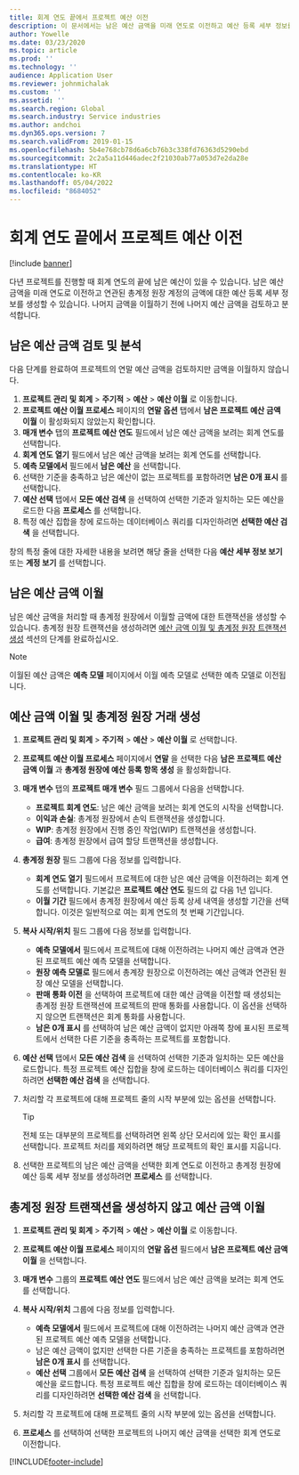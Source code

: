 ```yaml
---
title: 회계 연도 끝에서 프로젝트 예산 이전
description: 이 문서에서는 남은 예산 금액을 미래 연도로 이전하고 예산 등록 세부 정보를 만드는 방법에 대한 정보를 제공합니다.
author: Yowelle
ms.date: 03/23/2020
ms.topic: article
ms.prod: ''
ms.technology: ''
audience: Application User
ms.reviewer: johnmichalak
ms.custom: ''
ms.assetid: ''
ms.search.region: Global
ms.search.industry: Service industries
ms.author: andchoi
ms.dyn365.ops.version: 7
ms.search.validFrom: 2019-01-15
ms.openlocfilehash: 5b4e768cb78d6a6cb76b3c338fd76363d5290ebd
ms.sourcegitcommit: 2c2a5a11d446adec2f21030ab77a053d7e2da28e
ms.translationtype: HT
ms.contentlocale: ko-KR
ms.lasthandoff: 05/04/2022
ms.locfileid: "8684052"
---
```

# <a name="transfer-project-budgets-at-fiscal-year-end"></a>회계 연도 끝에서 프로젝트 예산 이전

[!include [banner](../includes/banner.md)]

다년 프로젝트를 진행할 때 회계 연도의 끝에 남은 예산이 있을 수 있습니다. 남은 예산 금액을 미래 연도로 이전하고 연관된 총계정 원장 계정의 금액에 대한 예산 등록 세부 정보를 생성할 수 있습니다. 나머지 금액을 이월하기 전에 나머지 예산 금액을 검토하고 분석합니다.

## <a name="review-and-analyze-remaining-budget-amounts"></a>남은 예산 금액 검토 및 분석

다음 단계를 완료하여 프로젝트의 연말 예산 금액을 검토하지만 금액을 이월하지 않습니다.

1. **프로젝트 관리 및 회계** > **주기적** > **예산** > **예산 이월** 로 이동합니다. 
2. **프로젝트 예산 이월 프로세스** 페이지의 **연말 옵션** 탭에서 **남은 프로젝트 예산 금액 이월** 이 활성화되지 않았는지 확인합니다.
3. **매개 변수** 탭의 **프로젝트 예산 연도** 필드에서 남은 예산 금액을 보려는 회계 연도를 선택합니다. 
4. **회계 연도 열기** 필드에서 남은 예산 금액을 보려는 회계 연도를 선택합니다. 
5. **예측 모델에서** 필드에서 **남은 예산** 을 선택합니다. 
6. 선택한 기준을 충족하고 남은 예산이 없는 프로젝트를 포함하려면 **남은 0개 표시** 를 선택합니다.  
7. **예산 선택** 탭에서 **모든 예산 검색** 을 선택하여 선택한 기준과 일치하는 모든 예산을 로드한 다음 **프로세스** 를 선택합니다. 
8. 특정 예산 집합을 창에 로드하는 데이터베이스 쿼리를 디자인하려면 **선택한 예산 검색** 을 선택합니다.

창의 특정 줄에 대한 자세한 내용을 보려면 해당 줄을 선택한 다음 **예산 세부 정보 보기** 또는 **계정 보기** 를 선택합니다.

## <a name="carry-forward-remaining-budget-amounts"></a>남은 예산 금액 이월 

남은 예산 금액을 처리할 때 총계정 원장에서 이월할 금액에 대한 트랜잭션을 생성할 수 있습니다. 총계정 원장 트랜잭션을 생성하려면 [예산 금액 이월 및 총계정 원장 트랜잭션 생성](#carry-forward) 섹션의 단계를 완료하십시오. 

> [!NOTE]
> 이월된 예산 금액은 **예측 모델** 페이지에서 이월 예측 모델로 선택한 예측 모델로 이전됩니다.  

## <a name="carry-forward-budget-amounts-and-create-general-ledger-transactions"></a><a name="carry-forward"></a>예산 금액 이월 및 총계정 원장 거래 생성

1.  **프로젝트 관리 및 회계** > **주기적** > **예산** > **예산 이월** 로 선택합니다. 
2. **프로젝트 예산 이월 프로세스** 페이지에서 **연말** 을 선택한 다음 **남은 프로젝트 예산 금액 이월** 과 **총계정 원장에 예산 등록 항목 생성** 을 활성화합니다. 
3. **매개 변수** 탭의 **프로젝트 매개 변수** 필드 그룹에서 다음을 선택합니다.

   - **프로젝트 회계 연도**: 남은 예산 금액을 보려는 회계 연도의 시작을 선택합니다. 
   - **이익과 손실**: 총계정 원장에서 손익 트랜잭션을 생성합니다. 
   -  **WIP**: 총계정 원장에서 진행 중인 작업(WIP) 트랜잭션을 생성합니다.
   -  **급여**: 총계정 원장에서 급여 할당 트랜잭션을 생성합니다. 

5. **총계정 원장** 필드 그룹에 다음 정보를 입력합니다. 

   - **회계 연도 열기** 필드에서 프로젝트에 대한 남은 예산 금액을 이전하려는 회계 연도를 선택합니다. 기본값은 **프로젝트 예산 연도** 필드의 값 다음 1년 입니다.
   -  **이월 기간** 필드에서 총계정 원장에서 예산 등록 상세 내역을 생성할 기간을 선택합니다. 이것은 일반적으로 여는 회계 연도의 첫 번째 기간입니다.

6. **복사 시작/위치** 필드 그룹에 다음 정보를 입력합니다.

   - **예측 모델에서** 필드에서 프로젝트에 대해 이전하려는 나머지 예산 금액과 연관된 프로젝트 예산 예측 모델을 선택합니다. 
   - **원장 예측 모델로** 필드에서 총계장 원장으로 이전하려는 예산 금액과 연관된 원장 예산 모델을 선택합니다. 
   -  **판매 통화 이전** 을 선택하여 프로젝트에 대한 예산 금액을 이전할 때 생성되는 총계정 원장 트랜잭션에 프로젝트의 판매 통화를 사용합니다. 이 옵션을 선택하지 않으면 트랜잭션은 회계 통화를 사용합니다. 
   -  **남은 0개 표시** 를 선택하여 남은 예산 금액이 없지만 아래쪽 창에 표시된 프로젝트에서 선택한 다른 기준을 충족하는 프로젝트를 포함합니다.

7. **예산 선택** 탭에서 **모든 예산 검색** 을 선택하여 선택한 기준과 일치하는 모든 예산을 로드합니다. 특정 프로젝트 예산 집합을 창에 로드하는 데이터베이스 쿼리를 디자인하려면 **선택한 예산 검색** 을 선택합니다.
8. 처리할 각 프로젝트에 대해 프로젝트 줄의 시작 부분에 있는 옵션을 선택합니다.

    > [!TIP]
    > 전체 또는 대부분의 프로젝트를 선택하려면 왼쪽 상단 모서리에 있는 확인 표시를 선택합니다. 프로젝트 처리를 제외하려면 해당 프로젝트의 확인 표시를 지웁니다.

9. 선택한 프로젝트의 남은 예산 금액을 선택한 회계 연도로 이전하고 총계정 원장에 예산 등록 세부 정보를 생성하려면 **프로세스** 를 선택합니다.

## <a name="carry-forward-budget-amounts-without-creating-general-ledger-transactions"></a>총계정 원장 트랜잭션을 생성하지 않고 예산 금액 이월

1. **프로젝트 관리 및 회계** > **주기적** > **예산** > **예산 이월** 로 이동합니다.
2. **프로젝트 예산 이월 프로세스** 페이지의 **연말 옵션** 필드에서 **남은 프로젝트 예산 금액 이월** 을 선택합니다.
3. **매개 변수** 그룹의 **프로젝트 예산 연도** 필드에서 남은 예산 금액을 보려는 회계 연도를 선택합니다.
4. **복사 시작/위치** 그룹에 다음 정보를 입력합니다.

   - **예측 모델에서** 필드에서 프로젝트에 대해 이전하려는 나머지 예산 금액과 연관된 프로젝트 예산 예측 모델을 선택합니다. 
   - 남은 예산 금액이 없지만 선택한 다른 기준을 충족하는 프로젝트를 포함하려면 **남은 0개 표시** 를 선택합니다.
   - **예산 선택** 그룹에서 **모든 예산 검색** 을 선택하여 선택한 기준과 일치하는 모든 예산을 로드합니다. 특정 프로젝트 예산 집합을 창에 로드하는 데이터베이스 쿼리를 디자인하려면 **선택한 예산 검색** 을 선택합니다.

5. 처리할 각 프로젝트에 대해 프로젝트 줄의 시작 부분에 있는 옵션을 선택합니다. 
6. **프로세스** 를 선택하여 선택한 프로젝트의 나머지 예산 금액을 선택한 회계 연도로 이전합니다.



[!INCLUDE[footer-include](../includes/footer-banner.md)]
